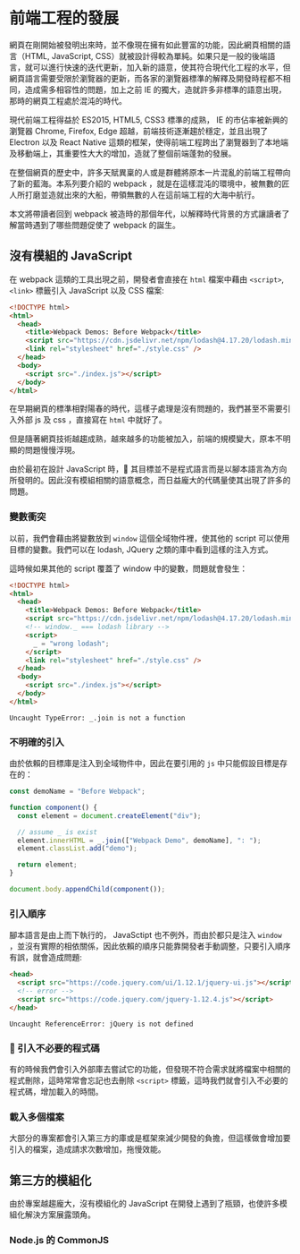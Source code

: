 # 前端工程的發展

網頁在剛開始被發明出來時，並不像現在擁有如此豐富的功能，因此網頁相關的語言（HTML, JavaScript, CSS）就被設計得較為單純。如果只是一般的後端語言，就可以進行快速的迭代更新，加入新的語意，使其符合現代化工程的水平，但網頁語言需要受限於瀏覽器的更新，而各家的瀏覽器標準的解釋及開發時程都不相同，造成需多相容性的問題，加上之前 IE 的獨大，造就許多非標準的語意出現，那時的網頁工程處於混沌的時代。

現代前端工程得益於 ES2015, HTML5, CSS3 標準的成熟， IE 的市佔率被新興的瀏覽器 Chrome, Firefox, Edge 超越，前端技術逐漸趨於穩定，並且出現了 Electron 以及 React Native 這類的框架，使得前端工程跨出了瀏覽器到了本地端及移動端上，其重要性大大的增加，造就了整個前端蓬勃的發展。

在整個網頁的歷史中，許多天賦異稟的人或是群體將原本一片混亂的前端工程帶向了新的藍海。本系列要介紹的 webpack ，就是在這樣混沌的環境中，被無數的匠人所打磨並造就出來的大船，帶領無數的人在這前端工程的大海中航行。

本文將帶讀者回到 webpack 被造時的那個年代，以解釋時代背景的方式讓讀者了解當時遇到了哪些問題促使了 webpack 的誕生。

## 沒有模組的 JavaScript

在 webpack 這類的工具出現之前，開發者會直接在 `html` 檔案中藉由 `<script>`, `<link>` 標籤引入 JavaScript 以及 CSS 檔案:

```html
<!DOCTYPE html>
<html>
  <head>
    <title>Webpack Demos: Before Webpack</title>
    <script src="https://cdn.jsdelivr.net/npm/lodash@4.17.20/lodash.min.js"></script>
    <link rel="stylesheet" href="./style.css" />
  </head>
  <body>
    <script src="./index.js"></script>
  </body>
</html>
```

在早期網頁的標準相對陽春的時代，這樣子處理是沒有問題的，我們甚至不需要引入外部 js 及 css ，直接寫在 `html` 中就好了。

但是隨著網頁技術越趨成熟，越來越多的功能被加入，前端的規模變大，原本不明顯的問題慢慢浮現。

由於最初在設計 JavaScript 時， 其目標並不是程式語言而是以腳本語言為方向所發明的。因此沒有模組相關的語意概念，而日益龐大的代碼量使其出現了許多的問題。

### 變數衝突

以前，我們會藉由將變數放到 `window` 這個全域物件裡，使其他的 script 可以使用目標的變數。我們可以在 lodash, JQuery 之類的庫中看到這樣的注入方式。

這時候如果其他的 script 覆蓋了 window 中的變數，問題就會發生：

```html
<!DOCTYPE html>
<html>
  <head>
    <title>Webpack Demos: Before Webpack</title>
    <script src="https://cdn.jsdelivr.net/npm/lodash@4.17.20/lodash.min.js"></script>
    <!-- window._ === lodash library -->
    <script>
      _ = "wrong lodash";
    </script>
    <link rel="stylesheet" href="./style.css" />
  </head>
  <body>
    <script src="./index.js"></script>
  </body>
</html>
```

```
Uncaught TypeError: _.join is not a function
```

### 不明確的引入

由於依賴的目標庫是注入到全域物件中，因此在要引用的 `js` 中只能假設目標是存在的：

```js
const demoName = "Before Webpack";

function component() {
  const element = document.createElement("div");

  // assume _ is exist
  element.innerHTML = _.join(["Webpack Demo", demoName], ": ");
  element.classList.add("demo");

  return element;
}

document.body.appendChild(component());
```

### 引入順序

腳本語言是由上而下執行的， JavaSctipt 也不例外，而由於都只是注入 `window` ，並沒有實際的相依關係，因此依賴的順序只能靠開發者手動調整，只要引入順序有誤，就會造成問題:

```html
<head>
  <script src="https://code.jquery.com/ui/1.12.1/jquery-ui.js"></script>
  <!-- error -->
  <script src="https://code.jquery.com/jquery-1.12.4.js"></script>
</head>
```

```
Uncaught ReferenceError: jQuery is not defined
```

###  引入不必要的程式碼

有的時候我們會引入外部庫去嘗試它的功能，但發現不符合需求就將檔案中相關的程式刪除，這時常常會忘記也去刪除 `<script>` 標籤，這時我們就會引入不必要的程式碼，增加載入的時間。

### 載入多個檔案

大部分的專案都會引入第三方的庫或是框架來減少開發的負擔，但這樣做會增加要引入的檔案，造成請求次數增加，拖慢效能。

## 第三方的模組化

由於專案越趨龐大，沒有模組化的 JavaScript 在開發上遇到了瓶頸，也使許多模組化解決方案展露頭角。

### Node.js 的 CommonJS
